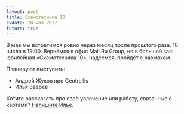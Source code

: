 ```yaml
---
layout: post
title: Схемотехника 10
evdate: 18 мая 2017
future: true
---
```

В мае мы встретимся ровно через месяц после прошлого раза, 18 числа в 19:00. Вернёмся в офис Mail.Ru Group,
но в большой зал: юбилейная «Схемотехника 10», надеемся, пройдёт с размахом.

Планируют выступить:

* Андрей Жуков про Geotrellis
* Илья Зверев

Хотите рассказать про своё увлечение или работу, связанные с картами? [Напишите Илье](mailto:ilya@zverev.info).
